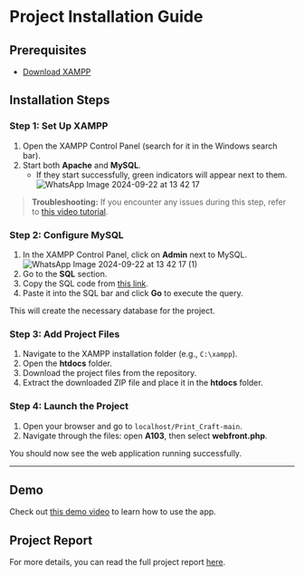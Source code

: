 # Project Installation Guide

## Prerequisites
- [Download XAMPP](https://www.apachefriends.org/)

## Installation Steps

### Step 1: Set Up XAMPP
1. Open the XAMPP Control Panel (search for it in the Windows search bar).
2. Start both **Apache** and **MySQL**.
   - If they start successfully, green indicators will appear next to them.
![WhatsApp Image 2024-09-22 at 13 42 17](https://github.com/user-attachments/assets/e4b8eae4-2d97-4514-b13c-1ae438b5cf08)


> **Troubleshooting:** If you encounter any issues during this step, refer to [this video tutorial](https://www.youtube.com/watch?v=ipMedkjMupw).

### Step 2: Configure MySQL
1. In the XAMPP Control Panel, click on **Admin** next to MySQL.
![WhatsApp Image 2024-09-22 at 13 42 17 (1)](https://github.com/user-attachments/assets/930cb05c-dbfa-4ab0-bf99-0513774eb863)
2. Go to the **SQL** section.
3. Copy the SQL code from [this link](https://codeshare.io/0b7gol).
4. Paste it into the SQL bar and click **Go** to execute the query.

This will create the necessary database for the project.

### Step 3: Add Project Files
1. Navigate to the XAMPP installation folder (e.g., `C:\xampp`).
2. Open the **htdocs** folder.
3. Download the project files from the repository.
4. Extract the downloaded ZIP file and place it in the **htdocs** folder.

### Step 4: Launch the Project
1. Open your browser and go to `localhost/Print_Craft-main`.
2. Navigate through the files: open **A103**, then select **webfront.php**.

You should now see the web application running successfully.

---

## Demo

Check out [this demo video](https://www.youtube.com/watch?v=PtFKXTLKkgI&themeRefresh=1) to learn how to use the app.

## Project Report

For more details, you can read the full project report [here](https://docs.google.com/document/d/1u8BptNyE6Nl-uDm1wdr7guNiWQD9AMOx/edit?usp=sharing&ouid=100471608040016368239&rtpof=true&sd=true).
